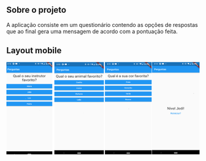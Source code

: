 ## Sobre o projeto
A aplicação consiste em um questionário contendo as opções de respostas que ao final gera uma mensagem de acordo com a pontuação feita.
## Layout mobile
![Web](https://github.com/Carolinejg/flutter/blob/master/Figuras/flutter2.png)
